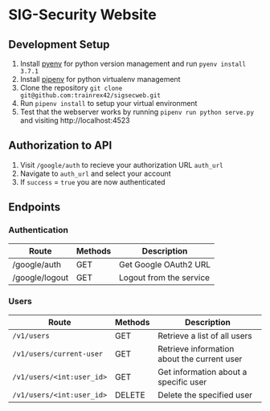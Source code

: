 # SIG-Security Website

## Development Setup

1. Install [pyenv](https://github.com/pyenv/pyenv) for python version management and run `pyenv install 3.7.1`
2. Install [pipenv](https://github.com/pypa/pipenv) for python virtualenv management
3. Clone the repository `git clone git@github.com:trainrex42/sigsecweb.git`
4. Run `pipenv install` to setup your virtual environment
5. Test that the webserver works by running `pipenv run python serve.py` and visiting http://localhost:4523

## Authorization to API

1. Visit `/google/auth` to recieve your authorization URL `auth_url`
2. Navigate to `auth_url` and select your account
3. If `success` = `true` you are now authenticated

## Endpoints

### Authentication

| Route | Methods | Description |
|-------|---------|-------------|
|/google/auth| GET | Get Google OAuth2 URL|
|/google/logout| GET | Logout from the service|

### Users

| Route | Methods | Description |
|-------|---------|-------------|
|`/v1/users`| GET | Retrieve a list of all users|
|`/v1/users/current-user` | GET | Retrieve information about the current user|
|`/v1/users/<int:user_id>`| GET | Get information about a specific user |
|`/v1/users/<int:user_id>`| DELETE | Delete the specified user|


